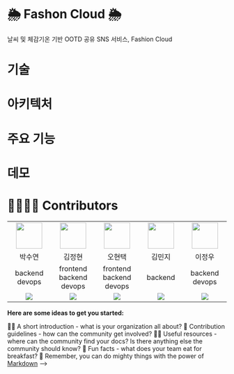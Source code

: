# 🌦️ Fashon Cloud 🌦️

날씨 및 체감기온 기반 OOTD 공유 SNS 서비스, Fashion Cloud


# 기술 

# 아키텍처


# 주요 기능

# 데모



# 👨‍👩‍👧‍👦 Contributors

<table width="950px">
    <thead>
    </thead>
    <tbody>
    <tr>
         <td width="100" align="center">
            <a href="https://github.com/PARK-Su-yeon">
                <img src="https://avatars.githubusercontent.com/u/93627156?v=4" width="60" height="60">
            </a>
        </td>
        <td width="100" align="center">
            <a href="https://github.com/kjeongh">
                <img src="https://avatars.githubusercontent.com/u/88549117?v=4" width="60" height="60">
            </a>
        </td>
        <td width="100" align="center">
            <a href="https://github.com/HyunTaek5">
                <img src="https://avatars.githubusercontent.com/u/38789284?v=4" width="60" height="60">
            </a>
        </td>
        <td width="100" align="center">
            <a href="https://github.com/alswl020208">
                <img src="https://avatars.githubusercontent.com/u/96772297?v=4" width="60" height="60">
            </a>
        </td>
        <td width="100" align="center">
            <a href="https://github.com/RayLee-Kor">
                <img src="https://avatars.githubusercontent.com/u/81789003?v=4" width="60" height="60">
            </a>
        </td>
    </tr>
    <tr>
        <td width="100" align="center">박수연</td>
        <td width="100" align="center">김정현</td>
        <td width="100" align="center">오현택</td>
        <td width="100" align="center">김민지</td>
        <td width="100" align="center">이정우</td>
    </tr>
    <tr>
        <td width="150" align="center">
            backend<br>
            devops<br>
        </td>
        <td width="150" align="center">
            frontend<br>
            backend<br>
            devops<br>
        </td>
        <td width="150" align="center">
            frontend<br>
            backend<br>
            devops<br>
        </td>
        <td width="150" align="center">
            backend<br>
        </td>
        <td width="150" align="center">
            backend<br>
            devops<br>
        </td>
    </tr>
    <tr>
        <td width="100" align="center">
            <a href="https://github.com/PARK-Su-yeon">
                <img src="http://img.shields.io/badge/PARKSuyeon-green?style=social&logo=github"/>
            </a>
        </td>
        <td width="100" align="center">
            <a href="https://github.com/kjeongh">
                <img src="http://img.shields.io/badge/kjeongh-green?style=social&logo=github"/>
            </a>
        </td>
        <td width="100" align="center">
            <a href="https://github.com/HyunTaek5">  
                <img src="http://img.shields.io/badge/HyunTaek5-green?style=social&logo=github"/>
            </a>
        </td>
        <td width="100" align="center">
            <a href="https://github.com/alswl020208">  
                <img src="http://img.shields.io/badge/alswl020208-green?style=social&logo=github"/>
            </a>
        </td>
        <td width="100" align="center">
            <a href="https://github.com/RayLee-Kor">  
                <img src="http://img.shields.io/badge/RayLee-green?style=social&logo=github"/>
            </a>
        </td>
    </tr>
    </tbody>
</table>



**Here are some ideas to get you started:**

🙋‍♀️ A short introduction - what is your organization all about?
🌈 Contribution guidelines - how can the community get involved?
👩‍💻 Useful resources - where can the community find your docs? Is there anything else the community should know?
🍿 Fun facts - what does your team eat for breakfast?
🧙 Remember, you can do mighty things with the power of [Markdown](https://docs.github.com/github/writing-on-github/getting-started-with-writing-and-formatting-on-github/basic-writing-and-formatting-syntax)
-->
